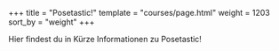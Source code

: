 +++
title = "Posetastic!"
template = "courses/page.html"
weight = 1203
sort_by = "weight"
+++

Hier findest du in Kürze Informationen zu Posetastic!
